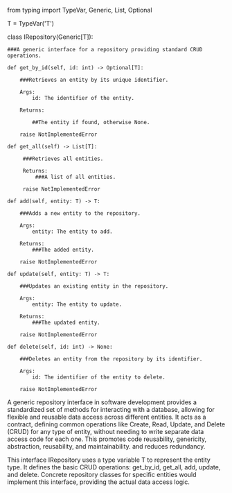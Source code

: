 from typing import TypeVar, Generic, List, Optional

T = TypeVar('T')

class IRepository(Generic[T]):
    
    ###A generic interface for a repository providing standard CRUD operations.
    
    def get_by_id(self, id: int) -> Optional[T]:
        
        ###Retrieves an entity by its unique identifier.

        Args:
            id: The identifier of the entity.

        Returns:

            ##The entity if found, otherwise None.
        
        raise NotImplementedError

    def get_all(self) -> List[T]:
         
         ###Retrieves all entities.

         Returns:
             ###A list of all entities.

         raise NotImplementedError

    def add(self, entity: T) -> T:
    
        ###Adds a new entity to the repository.

        Args:
            entity: The entity to add.

        Returns:
            ###The added entity.
    
        raise NotImplementedError

    def update(self, entity: T) -> T:

        ###Updates an existing entity in the repository.

        Args:
            entity: The entity to update.

        Returns:
            ###The updated entity.
    
        raise NotImplementedError

    def delete(self, id: int) -> None:
        
        ###Deletes an entity from the repository by its identifier.

        Args:
            id: The identifier of the entity to delete.
        
        raise NotImplementedError

A generic repository interface in software development provides a standardized set of methods for interacting with a database, allowing for flexible and reusable data access across different entities. It acts as a contract, defining common operations like Create, Read, Update, and Delete (CRUD) for any type of entity, without needing to write separate data access code for each one. This promotes code reusability, genericity, abstraction, reusability, and maintainability. and reduces redundancy.  

This interface IRepository uses a type variable T to represent the entity type. It defines the basic CRUD operations: get_by_id, get_all, add, update, and delete. Concrete repository classes for specific entities would implement this interface, providing the actual data access logic.